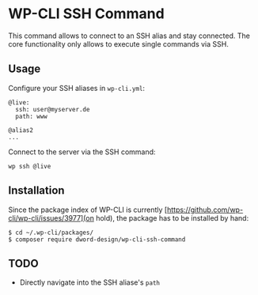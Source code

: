 # WP-CLI SSH Command

This command allows to connect to an SSH alias and stay connected. The core functionality only allows to execute single commands via SSH.

## Usage

Configure your SSH aliases in `wp-cli.yml`:

    @live:
      ssh: user@myserver.de
      path: www

    @alias2
    ...

Connect to the server via the SSH command:

    wp ssh @live

## Installation

Since the package index of WP-CLI is currently [https://github.com/wp-cli/wp-cli/issues/3977](on hold), the package has to be installed by hand:

    $ cd ~/.wp-cli/packages/
    $ composer require dword-design/wp-cli-ssh-command

## TODO

- Directly navigate into the SSH aliase's `path`